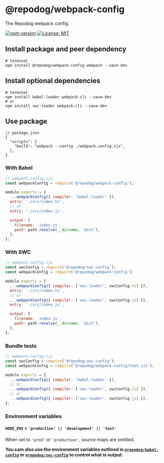 # @repodog/webpack-config

The Repodog webpack config.

[![npm version](https://badge.fury.io/js/%40repodog%2Fwebpack-config.svg)](https://badge.fury.io/js/%40repodog%2Fwebpack-config)
[![License: MIT](https://img.shields.io/badge/License-MIT-yellow.svg)](LICENSE)

## Install package and peer dependency

```shell
# terminal
npm install @repodog/webpack-config webpack --save-dev
```

## Install optional dependencies

```shell
# terminal
npm install babel-loader webpack-cli --save-dev
# or
npm install swc-loader webpack-cli --save-dev
```

## Use package

```jsonc
// package.json
{
  "scripts": {
    "build": "webpack --config ./webpack.config.cjs",
  },
}
```

### With Babel

```javascript
// webpack.config.cjs
const webpackConfig = require('@repodog/webpack-config');

module.exports = {
  ...webpackConfig({ compiler: 'babel-loader' }),
  entry: './src/index.ts',
  // or
  entry: './src/index.js',

  output: {
    filename: 'index.js',
    path: path.resolve(__dirname, 'dist'),
  },
};
```

### With SWC

```javascript
// webpack.config.cjs
const swcConfig = require('@repodog/swc-config');
const webpackConfig = require('@repodog/webpack-config');

module.exports = {
  ...webpackConfig({ compiler: ['swc-loader', swcConfig.ts] }),
  entry: './src/index.ts',
  // or
  ...webpackConfig({ compiler: ['swc-loader', swcConfig.js] }),
  entry: './src/index.js',

  output: {
    filename: 'index.js',
    path: path.resolve(__dirname, 'dist'),
  },
};
```

### Bundle tests

```javascript
// webpack.config.cjs
const swcConfig = require('@repodog/swc-config');
const webpackConfig = require('@repodog/webpack-config/test.cjs');

module.exports = {
  ...webpackConfig({ compiler: 'babel-loader' }),
  // or
  ...webpackConfig({ compiler: ['swc-loader', swcConfig.ts] }),
  // or
  ...webpackConfig({ compiler: ['swc-loader', swcConfig.js] }),
};
```

### Environment variables

#### `NODE_ENV` = `'production' || 'development' || 'test'`

When set to `'prod'` or `'production'`, source maps are omitted.

**You cam also use the environment variables outlined in [`@repodog/babel-config`](../babel-config/README.md#environment-variables) or [`@repodog/swc-config`](../swc-config/README.md#environment-variables) to control what is output.**
